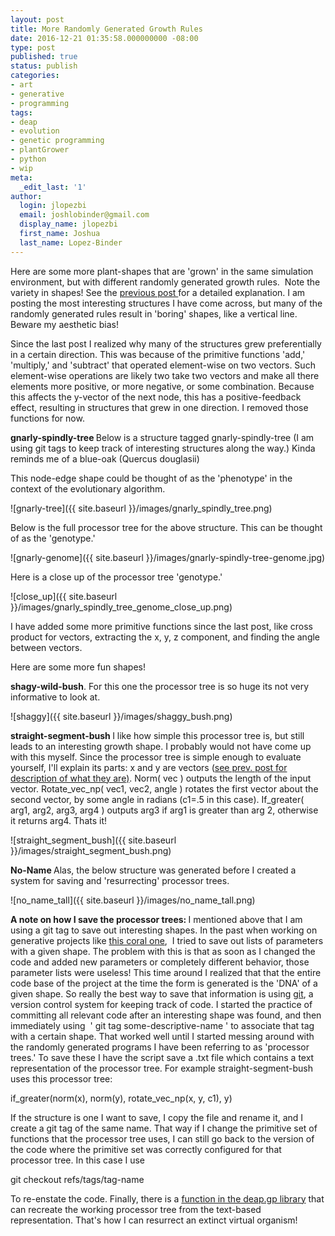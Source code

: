 ```yaml
---
layout: post
title: More Randomly Generated Growth Rules
date: 2016-12-21 01:35:58.000000000 -08:00
type: post
published: true
status: publish
categories:
- art
- generative
- programming
tags:
- deap
- evolution
- genetic programming
- plantGrower
- python
- wip
meta:
  _edit_last: '1'
author:
  login: jlopezbi
  email: joshlobinder@gmail.com
  display_name: jlopezbi
  first_name: Joshua
  last_name: Lopez-Binder
---
```

<p>Here are some more plant-shapes that are 'grown' in the same simulation environment, but with different randomly generated growth rules.  Note the variety in shapes! See the <a href="http://joshlopezbinder.com/randomly-generated-growth-rules/">previous post </a>for a detailed explanation. I am posting the most interesting structures I have come across, but many of the randomly generated rules result in 'boring' shapes, like a vertical line. Beware my aesthetic bias!</p>

<p>Since the last post I realized why many of the structures grew preferentially in a certain direction. This was because of the primitive functions 'add,' 'multiply,' and 'subtract' that operated element-wise on two vectors. Such element-wise operations are likely two take two vectors and make all there elements more positive, or more negative, or some combination. Because this affects the y-vector of the next node, this has a positive-feedback effect, resulting in structures that grew in one direction. I removed those functions for now.</p>

<p><strong>gnarly-spindly-tree </strong>Below is a structure tagged gnarly-spindly-tree (I am using git tags to keep track of interesting structures along the way.) Kinda reminds me of a blue-oak (Quercus douglasii)</p>

<p>This node-edge shape could be thought of as the 'phenotype' in the context of the evolutionary algorithm.</p>

![gnarly-tree]({{ site.baseurl }}/images/gnarly_spindly_tree.png)


<p>Below is the full processor tree for the above structure. This can be thought of as the 'genotype.'</p>

![gnarly-genome]({{ site.baseurl }}/images/gnarly-spindly-tree-genome.jpg)


<p>Here is a close up of the processor tree 'genotype.'</p>

![close_up]({{ site.baseurl }}/images/gnarly_spindly_tree_genome_close_up.png)

<p>I have added some more primitive functions since the last post, like cross product for vectors, extracting the x, y, z component, and finding the angle between vectors.</p>

<p>Here are some more fun shapes!</p>

<p><strong>shagy-wild-bush</strong>. For this one the processor tree is so huge its not very informative to look at.</p>

![shaggy]({{ site.baseurl }}/images/shaggy_bush.png)


<p><strong>straight-segment-bush </strong>I like how simple this processor tree is, but still leads to an interesting growth shape. I probably would not have come up with this myself. Since the processor tree is simple enough to evaluate yourself, I'll explain its parts: x and y are vectors (<a href="http://joshlopezbinder.com/randomly-generated-growth-rules/">see prev. post for description of what they are)</a>. Norm( vec ) outputs the length of the input vector. Rotate_vec_np( vec1, vec2, angle ) rotates the first vector about the second vector, by some angle in radians (c1=.5 in this case). If_greater( arg1, arg2, arg3, arg4 ) outputs arg3 if arg1 is greater than arg 2, otherwise it returns arg4. Thats it!</p>

![straight_segment_bush]({{ site.baseurl }}/images/straight_segment_bush.png)

<p><strong>No-Name </strong>Alas, the below structure was generated before I created a system for saving and 'resurrecting' processor trees.</p>

![no_name_tall]({{ site.baseurl }}/images/no_name_tall.png)

<p><strong>A note on how I save the processor trees: </strong>I mentioned above that I am using a git tag to save out interesting shapes. In the past when working on generative projects like <a href="http://joshlopezbinder.com/works/coralsimulation/">this coral one</a>,  I tried to save out lists of parameters with a given shape. The problem with this is that as soon as I changed the code and added new parameters or completely different behavior, those parameter lists were useless! This time around I realized that that the entire code base of the project at the time the form is generated is the 'DNA' of a given shape. So really the best way to save that information is using <a href="https://en.wikipedia.org/wiki/Git">git</a>, a version control system for keeping track of code. I started the practice of committing all relevant code after an interesting shape was found, and then immediately using  ' git tag some-descriptive-name ' to associate that tag with a certain shape. That worked well until I started messing around with the randomly generated programs I have been referring to as 'processor trees.' To save these I have the script save a .txt file which contains a text representation of the processor tree. For example straight-segment-bush uses this processor tree:</p>
<p>if_greater(norm(x), norm(y), rotate_vec_np(x, y, c1), y)</p>
<p>If the structure is one I want to save, I copy the file and rename it, and I create a git tag of the same name. That way if I change the primitive set of functions that the processor tree uses, I can still go back to the version of the code where the primitive set was correctly configured for that processor tree. In this case I use</p>
<p class="p1"><span class="s1">git checkout refs/tags/tag-name</span></p>
<p>To re-enstate the code. Finally, there is a <a href="http://deap.readthedocs.io/en/master/api/gp.html#deap.gp.PrimitiveTree">function in the deap.gp library</a> that can recreate the working processor tree from the text-based representation. That's how I can resurrect an extinct virtual organism!</p>
